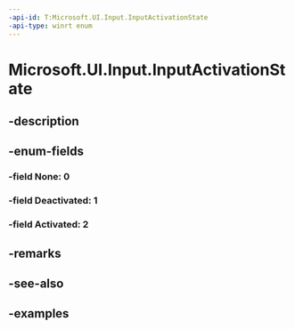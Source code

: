 ```yaml
---
-api-id: T:Microsoft.UI.Input.InputActivationState
-api-type: winrt enum
---
```


# Microsoft.UI.Input.InputActivationState

<!--
public enum InputActivationState
-->


## -description

## -enum-fields

### -field None: 0

### -field Deactivated: 1

### -field Activated: 2

## -remarks

## -see-also

## -examples


